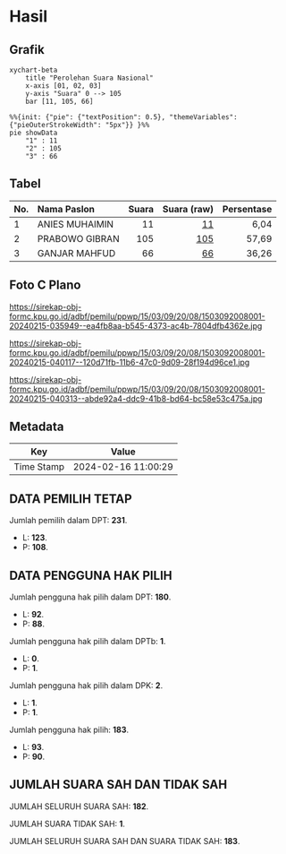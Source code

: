 # Hasil

## Grafik

```mermaid
xychart-beta
    title "Perolehan Suara Nasional"
    x-axis [01, 02, 03]
    y-axis "Suara" 0 --> 105
    bar [11, 105, 66]
```

```mermaid
%%{init: {"pie": {"textPosition": 0.5}, "themeVariables": {"pieOuterStrokeWidth": "5px"}} }%%
pie showData
    "1" : 11
    "2" : 105
    "3" : 66
```

## Tabel

| No. | Nama Paslon    | Suara | Suara (raw) | Persentase |
|:--- |:-------------- | -----:| -----------:| ----------:|
| 1   | ANIES MUHAIMIN | 11    | [11][p-1]   | 6,04       |
| 2   | PRABOWO GIBRAN | 105   | [105][p-2]  | 57,69      |
| 3   | GANJAR MAHFUD  | 66    | [66][p-3]   | 36,26      |


[p-1]: https://github.com/gigit-pemilu/pemilu-2024/blob/main/pilpres/hitung-suara/sub/15-jambi/sub/03-sarolangun/sub/09-singkut/sub/2008-siliwangi/sub/001-tps/sub/paslon-1.txt
[p-2]: https://github.com/gigit-pemilu/pemilu-2024/blob/main/pilpres/hitung-suara/sub/15-jambi/sub/03-sarolangun/sub/09-singkut/sub/2008-siliwangi/sub/001-tps/sub/paslon-2.txt
[p-3]: https://github.com/gigit-pemilu/pemilu-2024/blob/main/pilpres/hitung-suara/sub/15-jambi/sub/03-sarolangun/sub/09-singkut/sub/2008-siliwangi/sub/001-tps/sub/paslon-3.txt

## Foto C Plano

https://sirekap-obj-formc.kpu.go.id/adbf/pemilu/ppwp/15/03/09/20/08/1503092008001-20240215-035949--ea4fb8aa-b545-4373-ac4b-7804dfb4362e.jpg

https://sirekap-obj-formc.kpu.go.id/adbf/pemilu/ppwp/15/03/09/20/08/1503092008001-20240215-040117--120d71fb-11b6-47c0-9d09-28f194d96ce1.jpg

https://sirekap-obj-formc.kpu.go.id/adbf/pemilu/ppwp/15/03/09/20/08/1503092008001-20240215-040313--abde92a4-ddc9-41b8-bd64-bc58e53c475a.jpg


## Metadata

| Key        | Value               |
| ---------- | ------------------- |
| Time Stamp | 2024-02-16 11:00:29 |


## DATA PEMILIH TETAP

Jumlah pemilih dalam DPT: **231**.
 * L: **123**.
 * P: **108**.

## DATA PENGGUNA HAK PILIH

Jumlah pengguna hak pilih dalam DPT: **180**.
 * L: **92**.
 * P: **88**.

Jumlah pengguna hak pilih dalam DPTb: **1**.
 * L: **0**.
 * P: **1**.

Jumlah pengguna hak pilih dalam DPK: **2**.
 * L: **1**.
 * P: **1**.

Jumlah pengguna hak pilih: **183**.
 * L: **93**.
 * P: **90**.

## JUMLAH SUARA SAH DAN TIDAK SAH

JUMLAH SELURUH SUARA SAH: **182**.

JUMLAH SUARA TIDAK SAH: **1**.

JUMLAH SELURUH SUARA SAH DAN SUARA TIDAK SAH: **183**.


